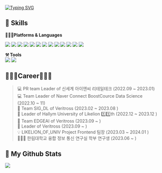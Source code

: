 [![Typing SVG](https://readme-typing-svg.herokuapp.com?size=30&duration=4500&color=B4ADD6&width=600&lines=_Welcome_Hwa_Yeong_+)](https://git.io/typing-svg)


## 💪 Skills
 <b>👩🏻‍💻Platforms & Languages</b>
<p>
          <img src="https://img.shields.io/badge/Java-007396.svg?&style=flat-square&logo=Java&logoColor=white"/>
          <img src="https://img.shields.io/badge/JavaScript-F7DF1E.svg?&style=flat-square&logo=JavaScript&logoColor=white"/>
          <img src="https://img.shields.io/badge/HTML5-E34F26.svg?&style=flat-square&logo=HTML5&logoColor=white"/>
          <img src="https://img.shields.io/badge/jquery-0769AD.svg?&style=flat-square&logo=jquery&logoColor=white" />
          <img src="https://img.shields.io/badge/React-61DAFB.svg?&style=flat-square&logo=React&logoColor=white" />
          <img src="https://img.shields.io/badge/Sass-CC6699.svg?&style=flat-square&logo=Sass&logoColor=white" />
          <img src="https://img.shields.io/badge/Typescript-3178C6.svg?&style=flat-square&logo=Typescript&logoColor=white" />
          <img src="https://img.shields.io/badge/CSS3-1572B6.svg?&style=flat-square&logo=CSS3&logoColor=white"/>
          <img src="https://img.shields.io/badge/OpenCV-5C3EE8.svg?&style=flat-square&logo=OpenCV&logoColor=white"/>
          <img src="https://img.shields.io/badge/C-A8B9CC.svg?&style=flat-square&logo=C&logoColor=white"/>
          <img src="https://img.shields.io/badge/Python-3776AB.svg?&style=flat-square&logo=Python&logoColor=white" />
          <img src="https://img.shields.io/badge/pandas-150458.svg?&style=flat-square&logo=Pandas&logoColor=white" />
          <img src="https://img.shields.io/badge/tensorflow-FF6F00.svg?&style=flat-square&logo=tensorflow&logoColor=white" />
         
          

</p>
<p>
          <b>⚒️ Tools</b> <br>
          <img src="https://img.shields.io/badge/GitHub-181717.svg?&style=flat-square&logo=GitHub&logoColor=white"/>
          <img src="https://img.shields.io/badge/Figma-F24E1E.svg?&style=flat-square&logo=Figma&logoColor=white"/>
</p>

## 👩🏻‍💻Career👩🏻‍💻

> 💻 PR team Leader of 신세계 아이앤씨 리테일테크 (2022.09 ~ 2023.01) <br>
> 💻 Team Leader of Naver Connect BoostCource Data Science (2022.10 ~ 11)<br>
> 🦅 Team SIG_DL of Veritross (2023.02 ~ 2023.08 ) <br>
> 🦁 Leader of Hallym University of Likelion 1️⃣1️⃣th (2022.12 ~ 2023.12 ) <br>
> 🦅 Team EDGEAI of Veritross (2023.09 ~  ) <br>
> 🦅 Leader of Veritross (2023.09 ~  ) <br>
> 💡 LIKELION_OF_UNIV Project Frontend 팀장 (2023.03 ~ 2024.01 )<br>
> 👩🏻‍🔬 한림대학교 융합 정보 통신 연구실 학부 연구생  (2023.06 ~ )<br>
    
## 🌈 My Github Stats

<img src="https://github-readme-stats.vercel.app/api?username=sanchaehwa&show_icons=true" />


